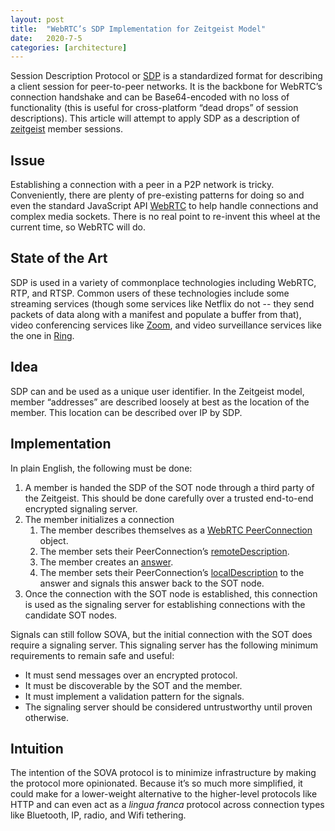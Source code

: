 ```yaml
---
layout: post
title:  "WebRTC’s SDP Implementation for Zeitgeist Model"
date:   2020-7-5
categories: [architecture]
---
```


Session Description Protocol or [SDP](https://webrtchacks.com/sdp-anatomy/) is a standardized format for describing a client session for peer-to-peer networks. It is the backbone for WebRTC’s connection handshake and can be Base64-encoded with no loss of functionality (this is useful for cross-platform “dead drops” of session descriptions). This article will attempt to apply SDP as a description of [zeitgeist](https://ideas.alexshukhman.com/architecture/2020/06/14/zeitgeist-model.html) member sessions.

## Issue

Establishing a connection with a peer in a P2P network is tricky. Conveniently, there are plenty of pre-existing patterns for doing so and even the standard JavaScript API [WebRTC](https://w3c.github.io/webrtc-pc/) to help handle connections and complex media sockets. There is no real point to re-invent this wheel at the current time, so WebRTC will do.

## State of the Art

SDP is used in a variety of commonplace technologies including WebRTC, RTP, and RTSP. Common users of these technologies include some streaming services (though some services like Netflix do not -- they send packets of data along with a manifest and populate a buffer from that), video conferencing services like [Zoom](https://github.com/zoom/zoom-e2e-whitepaper/blob/master/zoom_e2e.pdf), and video surveillance services like the one in [Ring](https://support.ring.com/hc/en-us/articles/205385394-The-Protocols-and-Ports-Used-by-Ring-Devices).

## Idea

SDP can and be used as a unique user identifier. In the Zeitgeist model, member “addresses” are described loosely at best as the location of the member. This location can be described over IP by SDP.

## Implementation

In plain English, the following must be done:

1. A member is handed the SDP of the SOT node through a third party of the Zeitgeist. This should be done carefully over a trusted end-to-end encrypted signaling server.
2. The member initializes a connection
    1. The member describes themselves as a [WebRTC PeerConnection](https://developer.mozilla.org/en-US/docs/Web/API/RTCPeerConnection) object.
    2. The member sets their PeerConnection’s [remoteDescription](https://developer.mozilla.org/en-US/docs/Web/API/RTCPeerConnection/setRemoteDescription).
    3. The member creates an [answer](https://developer.mozilla.org/en-US/docs/Web/API/RTCPeerConnection/createAnswer).
    4. The member sets their PeerConnection’s [localDescription](https://developer.mozilla.org/en-US/docs/Web/API/RTCPeerConnection/setLocalDescription) to the answer and signals this answer back to the SOT node.
3. Once the connection with the SOT node is established, this connection is used as the signaling server for establishing connections with the candidate SOT nodes.

Signals can still follow SOVA, but the initial connection with the SOT does require a signaling server. This signaling server has the following minimum requirements to remain safe and useful:

*   It must send messages over an encrypted protocol.
*   It must be discoverable by the SOT and the member.
*   It must implement a validation pattern for the signals.
*   The signaling server should be considered untrustworthy until proven otherwise.

## Intuition

The intention of the SOVA protocol is to minimize infrastructure by making the protocol more opinionated. Because it’s so much more simplified, it could make for a lower-weight alternative to the higher-level protocols like HTTP and can even act as a _lingua franca_ protocol across connection types like Bluetooth, IP, radio, and Wifi tethering.
